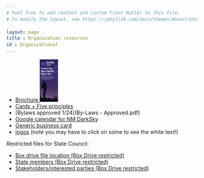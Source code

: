 ```yaml
---
# Feel free to add content and custom Front Matter to this file.
# To modify the layout, see https://jekyllrb.com/docs/themes/#overriding-theme-defaults

layout: page
title : Organization resources
id : Organizational
---
```


- <a href="outreach/material/NM Protect the night brochure (5-2024).pdf"> Brochure <img src="outreach/material/cover.png" width="10%"> </A>
- [Cards + Five principles](outreach/material/cards.html)
- [Bylaws approved 1/24](By-Laws - Approved.pdf)
- [Google calendar for NM DarkSky](https://calendar.google.com/calendar/u/2?cid=bmV3bWV4aWNvQGRhcmtza3kub3Jn)
- [Generic business card](card.pdf)
- [logos](logos/logos) (note you may have to click on some to see the white text!)

Restricted files for State Council:

- [Box drive file location (Box Drive restricted) ](https://app.box.com/folder/197128831422)
- [State members (Box Drive restricted)](https://app.box.com/folder/211347332732)
- [Stakeholders/interested parties (Box Drive restricted)](https://app.box.com/file/1176385402360)

